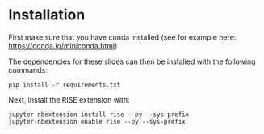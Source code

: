 Installation
============

First make sure that you have conda installed (see for example here: https://conda.io/miniconda.html)

The dependencies for these slides can then be installed with the following commands:

```
pip install -r requirements.txt
```

Next, install the RISE extension with:
```
jupyter-nbextension install rise --py --sys-prefix
jupyter-nbextension enable rise --py --sys-prefix
```
